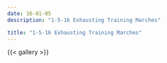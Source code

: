 ```yaml
---
date: 16-01-05
description: "1-5-16 Exhausting Training Marches"

title: "1-5-16 Exhausting Training Marches"
---
```

{{< gallery >}}
